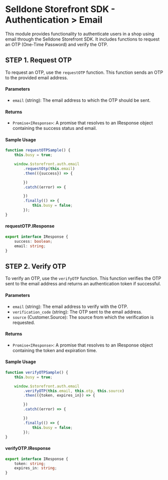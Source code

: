 # Selldone Storefront SDK - Authentication > Email

This module provides functionality to authenticate users in a shop using email through the Selldone Storefront SDK. It
includes functions to request an OTP (One-Time Password) and verify the OTP.

## STEP 1. Request OTP

To request an OTP, use the `requestOTP` function. This function sends an OTP to the provided email address.

#### Parameters

- `email` (string): The email address to which the OTP should be sent.

#### Returns

- `Promise<IResponse>`: A promise that resolves to an IResponse object containing the success status and email.

#### Sample Usage

```typescript
function requestOTPSample() {
    this.busy = true;

    window.$storefront.auth.email
        .requestOtp(this.email)
        .then(({success}) => {

        })
        .catch((error) => {

        })
        .finally(() => {
            this.busy = false;
        });
}
```

#### requestOTP.IResponse

```typescript
export interface IResponse {
    success: boolean;
    email: string;
}
```

## STEP 2. Verify OTP

To verify an OTP, use the `verifyOTP` function. This function verifies the OTP sent to the email address and returns an
authentication token if successful.

#### Parameters

- `email` (string): The email address to verify with the OTP.
- `verification_code` (string): The OTP sent to the email address.
- `source` (Customer.Source): The source from which the verification is requested.


#### Returns

- `Promise<IResponse>`: A promise that resolves to an IResponse object containing the token and expiration time.

#### Sample Usage

```typescript
function verifyOTPSample() {
    this.busy = true;

    window.$storefront.auth.email
        .verifyOTP(this.email, this.otp, this.source)
        .then(({token, expires_in}) => {

        })
        .catch((error) => {

        })
        .finally(() => {
            this.busy = false;
        });
}
```

#### verifyOTP.IResponse

```typescript
export interface IResponse {
    token: string;
    expires_in: string;
}
```


